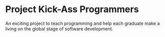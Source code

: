 Project Kick-Ass Programmers
======================

An exciting project to teach programming and help each graduate make a living on the global stage of software development.
